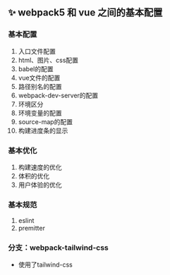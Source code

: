 ## ✨ webpack5 和 vue 之间的基本配置
### 基本配置

1. 入口文件配置
2. html、图片、css配置
3. babel的配置
4. vue文件的配置
5. 路径别名的配置
6. webpack-dev-server的配置
7. 环境区分
8. 环境变量的配置
9. source-map的配置
10. 构建进度条的显示

### 基本优化

1. 构建速度的优化
2. 体积的优化
3. 用户体验的优化

### 基本规范

1. eslint
2. premitter

### 分支：webpack-tailwind-css
* 使用了tailwind-css
